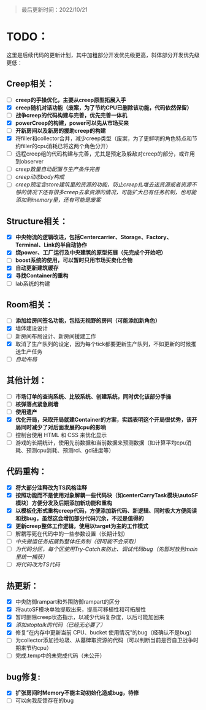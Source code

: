 > 最后更新时间：2022/10/21

# TODO：

这里是后续代码的更新计划，其中加粗部分开发优先级更高，斜体部分开发优先级更低：

## Creep相关：
- [ ] **creep的手操优化，主要从creep原型拓展入手**
- [x] **creep随机对话功能（废案，为了节约CPU已删除该功能，代码依然保留）**
- [ ] **战争creep的代码构建与完善，优先完善一体机**
- [x] **powerCreep的构建，power可以先从市场买来**
- [ ] **开新房间以及新房的援助creep的构建**
- [x] 将filler和collector合并，减少creep类型（废案，为了更鲜明的角色特点和节约filler的cpu消耗已将这两个角色分开）
- [ ] 远程creep组的代码构建与完善，尤其是预定及躲敌对creep的部分，或许用到observer
- [ ] *creep数量自动配置与生产条件完善*
- [ ] *creep动态body构成*
- [ ] *creep预定含store建筑里的资源的功能，防止creep扎堆去送资源或者资源不够的情况下还有很多creep去拿资源的情况，可能扩大已有任务机制，也可能添加到memory里，还有可能是废案*

## Structure相关：
- [x] **中央物流的逻辑改进，包括Centercarrier、Storage、Factory、Terminal、Link的半自动协作**
- [x] **烧power、工厂运行及中央建筑的原型拓展（先完成个开始吧）**
- [ ] **boost系统的使用，可以暂时只用市场买卖化合物**
- [x] **自动更新建筑缓存**
- [x] **寻找Container的重构**
- [ ] lab系统的构建

## Room相关：
- [ ] **添加给房间签名功能，包括无视野的房间（可能添加新角色）**
- [x] 墙体建设设计
- [ ] 新房间布局设计、新房间援建工作
- [x] 取消了生产队列的设定，因为每个tick都要更新生产队列，不如更新的时候推送生产任务
- [ ] *自动布局*

## 其他计划：
- [ ] **市场订单的查询系统、比较系统、创建系统，同时优化该部分手操**
- [ ] **核弹落点紧急刷墙**
- [ ] **使用遗产**
- [x] **优化开局，采取开局就建Container的方案，实践表明这个开局很优秀，该开局同时减少了对后面发展的cpu的影响**
- [ ] 控制台使用 HTML 和 CSS 来优化显示
- [ ] 游戏的长期统计，使用先前数据和当前数据来预测数据（如计算平均cpu消耗、预测cpu消耗、预测rcl、gcl进度等）

## 代码重构：
- [x] **将大部分注释改为TS风格注释**
- [x] **按照功能而不是使用对象解耦一些代码块（如centerCarryTask模块\autoSF模块）方便分发及后期添加新功能和重构**
- [x] **以模板化形式重构creep代码，方便添加新代码、新逻辑、同时极大方便阅读和找bug，虽然这会增加部分代码冗余，不过是值得的**
- [x] **更新creep整体工作逻辑，使用以target为主的工作模式**
- [ ] 解耦写死在代码中的一些参数设置（长期计划）
- [ ] *中央搬运任务拓展到整体任务制（很可能不会采取）*
- [ ] *为代码分区，每个区使用Try-Catch来防止、调试代码bug（先暂时放到main里统一捕获）*
- [ ] *将代码改为TS代码*

## 热更新：
- [x] 中央防御rampart和外围防御rampart的区分
- [x] 将autoSF模块单独提取出来，提高可移植性和可拓展性
- [x] 暂时删除creep状态指示，以减少代码复杂度，以后可能加回来
- [x] *添加stoptalk的代码（已经无必要了）*
- [x] 修复“在内存中更新当前 CPU、bucket 使用情况”的bug（经确认不是bug）
- [ ] 为collector添加捡垃圾、从墓碑取资源的代码（可以判断当前是否自卫战争时期来节约cpu）
- [ ] 完成.temp中的未完成代码（未公开）

## bug修复:
- [x] **扩张房间时Memory不能主动初始化造成bug，待修**
- [ ] 可以向我反馈存在的bug
